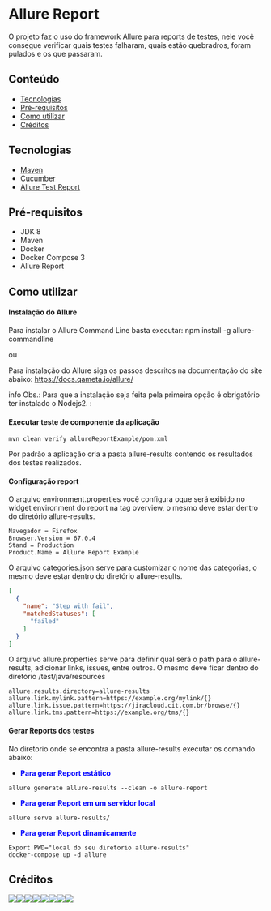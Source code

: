 Allure Report
======================

O projeto faz o uso do framework Allure para reports de testes, nele você consegue verificar quais testes falharam, quais estão quebradros, foram pulados e os que passaram.

## Conteúdo

- [Tecnologias](https://github.com/wlmFincatti/allure-report#tecnologias)
- [Pré-requisitos](https://github.com/wlmFincatti/allure-report#pr%C3%A9-requisitos)
- [Como utilizar](https://github.com/wlmFincatti/allure-report#como-utilizar)
- [Créditos](https://github.com/wlmFincatti/allure-report#cr%C3%A9ditos)


## Tecnologias
- [Maven](https://maven.apache.org/)
- [Cucumber](https://cucumber.io/)
- [Allure Test Report](http://allure.qatools.ru/)

## Pré-requisitos
- JDK 8
- Maven
- Docker
- Docker Compose 3
- Allure Report

## Como utilizar

#### Instalação do Allure

Para instalar o Allure Command Line basta executar:
npm install -g allure-commandline

ou

Para instalação do Allure siga os passos descritos na documentação do site abaixo:
https://docs.qameta.io/allure/

info
Obs.:</b> Para que a instalação seja feita pela primeira opção é obrigatório ter instalado o Nodejs2.
:


#### Executar teste de componente da aplicação
```shell
mvn clean verify allureReportExample/pom.xml
```
Por padrão a aplicação cria a pasta allure-results contendo os resultados dos testes realizados.

#### Configuração report

O arquivo environment.properties você configura oque será exibido no widget environment do report na tag overview, o mesmo deve estar dentro do diretório allure-results.

```yaml=
Navegador = Firefox
Browser.Version = 67.0.4
Stand = Production
Product.Name = Allure Report Example
```

O arquivo categories.json serve para customizar o nome das categorias, o mesmo deve estar dentro do diretório allure-results.

```json
[
  {
    "name": "Step with fail",
    "matchedStatuses": [
      "failed"
    ]
  }
]
```
O arquivo allure.properties serve para definir qual será o path para o allure-results, adicionar links, issues, entre outros. O mesmo deve ficar dentro do diretório /test/java/resources

```yaml=
allure.results.directory=allure-results
allure.link.mylink.pattern=https://example.org/mylink/{}
allure.link.issue.pattern=https://jiracloud.cit.com.br/browse/{}
allure.link.tms.pattern=https://example.org/tms/{}
```

#### Gerar Reports dos testes

No diretorio onde se encontra a pasta allure-results executar os comando abaixo:

- <strong style="color:blue">Para gerar Report estático</strong>
```shell
allure generate allure-results --clean -o allure-report
```

- <strong style="color:blue">Para gerar Report em um servidor local</strong>
```shell
allure serve allure-results/
```

- <strong style="color:blue">Para gerar Report dinamicamente</strong>

```shell
Export PWD="local do seu diretorio allure-results"
docker-compose up -d allure
```
## Créditos
[![](https://sourcerer.io/fame/wlmFincatti/wlmFincatti/allure-report/images/0)](https://sourcerer.io/fame/wlmFincatti/wlmFincatti/allure-report/links/0)[![](https://sourcerer.io/fame/wlmFincatti/wlmFincatti/allure-report/images/1)](https://sourcerer.io/fame/wlmFincatti/wlmFincatti/allure-report/links/1)[![](https://sourcerer.io/fame/wlmFincatti/wlmFincatti/allure-report/images/2)](https://sourcerer.io/fame/wlmFincatti/wlmFincatti/allure-report/links/2)[![](https://sourcerer.io/fame/wlmFincatti/wlmFincatti/allure-report/images/3)](https://sourcerer.io/fame/wlmFincatti/wlmFincatti/allure-report/links/3)[![](https://sourcerer.io/fame/wlmFincatti/wlmFincatti/allure-report/images/4)](https://sourcerer.io/fame/wlmFincatti/wlmFincatti/allure-report/links/4)[![](https://sourcerer.io/fame/wlmFincatti/wlmFincatti/allure-report/images/5)](https://sourcerer.io/fame/wlmFincatti/wlmFincatti/allure-report/links/5)[![](https://sourcerer.io/fame/wlmFincatti/wlmFincatti/allure-report/images/6)](https://sourcerer.io/fame/wlmFincatti/wlmFincatti/allure-report/links/6)[![](https://sourcerer.io/fame/wlmFincatti/wlmFincatti/allure-report/images/7)](https://sourcerer.io/fame/wlmFincatti/wlmFincatti/allure-report/links/7)
